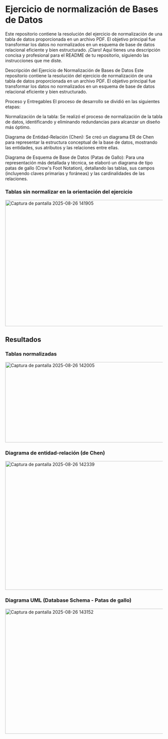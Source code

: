 # Ejercicio de normalización de Bases de Datos
Este repositorio contiene la resolución del ejercicio de normalización de una tabla de datos proporcionada en un archivo PDF. El objetivo principal fue transformar los datos no normalizados en un esquema de base de datos relacional eficiente y bien estructurado.
¡Claro! Aquí tienes una descripción concisa y profesional para el README de tu repositorio, siguiendo las instrucciones que me diste.

Descripción del Ejercicio de Normalización de Bases de Datos
Este repositorio contiene la resolución del ejercicio de normalización de una tabla de datos proporcionada en un archivo PDF. El objetivo principal fue transformar los datos no normalizados en un esquema de base de datos relacional eficiente y bien estructurado.

Proceso y Entregables
El proceso de desarrollo se dividió en las siguientes etapas:

Normalización de la tabla: Se realizó el proceso de normalización de la tabla de datos, identificando y eliminando redundancias para alcanzar un diseño más óptimo.

Diagrama de Entidad-Relación (Chen): Se creó un diagrama ER de Chen para representar la estructura conceptual de la base de datos, mostrando las entidades, sus atributos y las relaciones entre ellas.

Diagrama de Esquema de Base de Datos (Patas de Gallo): Para una representación más detallada y técnica, se elaboró un diagrama de tipo patas de gallo (Crow's Foot Notation), detallando las tablas, sus campos (incluyendo claves primarias y foráneas) y las cardinalidades de las relaciones.

### Tablas sin normalizar en la orientación del ejercicio

<img width="922" height="402" alt="Captura de pantalla 2025-08-26 141905" src="https://github.com/user-attachments/assets/0ceb1d88-e826-440e-b20f-3bfac30e6e32" />

## Resultados
### Tablas normalizadas

<img width="1310" height="256" alt="Captura de pantalla 2025-08-26 142005" src="https://github.com/user-attachments/assets/81cf96ce-0444-4046-9ab0-4197b9aa2982" />

### Diagrama de entidad-relación (de Chen)

<img width="763" height="410" alt="Captura de pantalla 2025-08-26 142339" src="https://github.com/user-attachments/assets/93f29163-c796-481e-b064-c9415fc750dd" />


### Diagrama UML (Database Schema - Patas de gallo)


<img width="699" height="398" alt="Captura de pantalla 2025-08-26 143152" src="https://github.com/user-attachments/assets/9b15707d-aa30-49b6-ab8e-f31a98d06641" />




